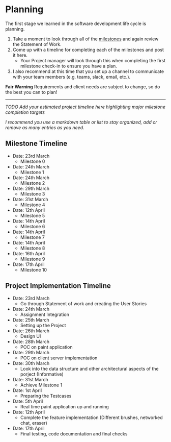 # Planning

The first stage we learned in the software development life cycle is planning. 

1. Take a moment to look through all of the [milestones](./../) and again review the Statement of Work. 
2. Come up with a timeline for completing each of the milestones and post it here.
	- Your Project manager will look through this when completing the first milestone check-in to ensure you have a plan.
3. I also recommend at this time that you set up a channel to communicate with your team members (e.g. teams, slack, email, etc.).

**Fair Warning** Requirements and client needs are subject to change, so do the best you can to plan!

<hr>

*TODO Add your estimated project timeline here highlighting major milestone completion targets*

*I recommend you use a markdown table or list to stay organized, add or remove as many entries as you need.*

## Milestone Timeline
- Date: 23rd March
	- Milestone 0
- Date: 24th March
	- Milestone 1
- Date: 24th March
	- Milestone 2
- Date: 29th March
	- Milestone 3
- Date: 31st March
	- Milestone 4
- Date: 12th April
	- Milestone 5
- Date: 14th April
	- Milestone 6
- Date: 14th April
	- Milestone 7
- Date: 14th April
	- Milestone 8
- Date: 16th April
	- Milestone 9
- Date: 17th April
	- Milestone 10

## Project Implementation Timeline

- Date: 23rd March
	- Go through Statement of work and creating the User Stories
- Date: 24th March
	- Assignment Integration
- Date: 25th March
	- Setting up the Project
- Date: 26th March
	- Design UI
- Date: 28th March
	- POC on paint application
- Date: 29th March
	- POC on client server implementation
- Date: 30th March
	- Look into the data structure and other architectural aspects of the porject (Informative)
- Date: 31st March
	- Achieve Milestone 1
- Date: 1st April
	- Preparing the Testcases
- Date: 5th April
	- Real time paint application up and running
- Date: 12th April
	- Complete the feature implementation (Different brushes, networked chat, eraser)
- Date: 17th April
	- Final testing, code documentation and final checks
	

